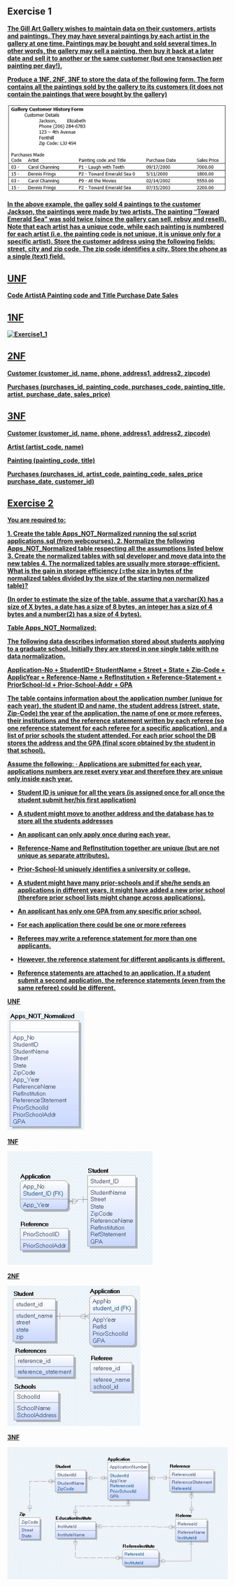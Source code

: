 ## Exercise 1

<b><u>The Gill Art Gallery wishes to maintain data on their customers, artists and paintings. They may have several paintings by each artist in the gallery at one time. Paintings may be bought and sold several times. In other words, the gallery may sell a painting, then buy it back at a later date and sell it to another or the same customer (but one transaction per painting per day!).

<b><u>Produce a 1NF, 2NF, 3NF to store the data of the following form. The form contains all the paintings sold by the gallery to its customers (it does not contain the paintings that were bought by the gallery)

![1](images/1.jpg)

<b><u>In the above example, the galley sold 4 paintings to the customer Jackson, the paintings were made by two artists. The painting “Toward Emerald Sea” was sold twice (since the gallery can sell, rebuy and resell). Note that each artist has a unique code, while each painting is numbered for each artist (i.e. the painting code is not unique, it is unique only for a specific artist). Store the customer address using the following fields: street, city and zip code. The zip code identifies a city. Store the phone as a single (text) field.

UNF
---

Code
ArtistA
Painting code and Title
Purchase Date
Sales

1NF
---

![Exercise1_1](images/exercise1_1.png)

2NF
---

**Customer**
(<u>customer_id</u>, name, phone, address1, address2, zipcode)

**Purchases**
(<u>purchases_id</u>, <u>painting_code</u>, <u>purchases_code</u>, painting_title, artist, purchase_date, sales_price)

3NF
----

**Customer**
(<u>customer_id</u>, name, phone, address1, address2, zipcode)

**Artist**
(<u>artist_code</u>, name)

**Painting**
(<u>painting_code</u>, title)

**Purchases**
(<u>purchases_id</u>, <u>artist_code</u>, <u>painting_code</u>, sales_price purchase_date, customer_id)

## Exercise 2

<b><u>You are required to:

<b><u>1. Create the table Apps_NOT_Normalized running the sql script applications.sql (from webcourses). 2. Normalize the following Apps_NOT_Normalized table respecting all the assumptions listed below 3. Create the normalized tables with sql developer and move data into the new tables 4. The normalized tables are usually more storage-efficient. What is the gain in storage efficiency (=the size in bytes of the normalized tables divided by the size of the starting non normalized table)?

<b><u>(In order to estimate the size of the table, assume that a varchar(X) has a size of X bytes, a date has a size of 8 bytes, an integer has a size of 4 bytes and a number(2) has a size of 4 bytes).

<b><u>Table Apps_NOT_Normalized:

<b><u>The following data describes information stored about students applying to a graduate school. Initially they are stored in one single table with no data normalization.

<b><u>Application-No + StudentID+ StudentName + Street + State + Zip-Code + ApplicYear + Reference-Name + RefInstitution + Reference-Statement + PriorSchool-Id + Prior-School-Addr + GPA

<b><u>The table contains information about the application number (unique for each year), the student ID and name, the student address (street, state, Zip-Code) the year of the application, the name of one or more referees, their institutions and the reference statement written by each referee (so one reference statement for each referee for a specific application), and a list of prior schools the student attended. For each prior school the DB stores the address and the GPA (final score obtained by the student in that school).

<b><u>Assume the following: · Applications are submitted for each year, applications numbers are reset every year and therefore they are unique only inside each year.

* <b><u>Student ID is unique for all the years (is assigned once for all once the student submit her/his first application)


* <b><u>A student might move to another address and the database has to store all the students addresses


* <b><u>An applicant can only apply once during each year.


* <b><u>Reference-Name and RefInstitution together are unique (but are not unique as separate attributes).


* <b><u>Prior-School-Id uniquely identifies a university or college.


* <b><u>A student might have many prior-schools and if she/he sends an applications in different years, it might have added a new prior school (therefore prior school lists might change across applications).


* <b><u>An applicant has only one GPA from any specific prior school.


* <b><u>For each application there could be one or more referees


* <b><u>Referees may write a reference statement for more than one applicants.


* <b><u>However, the reference statement for different applicants is different.


* <b><u>Reference statements are attached to an application. If a student submit a second application, the reference statements (even from the same referee) could be different.

UNF

![2](images/2.jpg)

1NF

![4](images/4_1.jpg)

2NF

![3](images/3.jpg)

3NF

![5](images/6.jpg)
